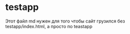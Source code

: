 # testapp
Этот файл md нужен для того чтобы сайт грузился без testapp/index.html, а просто по teastapp
